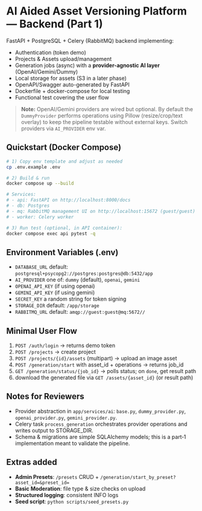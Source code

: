 # AI Aided Asset Versioning Platform — Backend (Part 1)

FastAPI + PostgreSQL + Celery (RabbitMQ) backend implementing:
- Authentication (token demo)
- Projects & Assets upload/management
- Generation jobs (async) with a **provider-agnostic AI layer** (OpenAI/Gemini/Dummy)
- Local storage for assets (S3 in a later phase)
- OpenAPI/Swagger auto-generated by FastAPI
- Dockerfile + docker-compose for local testing
- Functional test covering the user flow

> **Note:** OpenAI/Gemini providers are wired but optional. By default the `DummyProvider`
performs operations using Pillow (resize/crop/text overlay) to keep the pipeline testable
without external keys. Switch providers via `AI_PROVIDER` env var.

## Quickstart (Docker Compose)

```bash
# 1) Copy env template and adjust as needed
cp .env.example .env

# 2) Build & run
docker compose up --build

# Services:
# - api: FastAPI on http://localhost:8000/docs
# - db: Postgres
# - mq: RabbitMQ management UI on http://localhost:15672 (guest/guest)
# - worker: Celery worker

# 3) Run test (optional, in API container):
docker compose exec api pytest -q
```

## Environment Variables (.env)
- `DATABASE_URL` default: `postgresql+psycopg2://postgres:postgres@db:5432/app`
- `AI_PROVIDER` one of: `dummy` (default), `openai`, `gemini`
- `OPENAI_API_KEY` (if using openai)
- `GEMINI_API_KEY` (if using gemini)
- `SECRET_KEY` a random string for token signing
- `STORAGE_DIR` default: `/app/storage`
- `RABBITMQ_URL` default: `amqp://guest:guest@mq:5672//`

## Minimal User Flow
1. `POST /auth/login` → returns demo token
2. `POST /projects` → create project
3. `POST /projects/{id}/assets` (multipart) → upload an image asset
4. `POST /generation/start` with asset_id + operations → returns job_id
5. `GET /generation/status/{job_id}` → polls status; on `done`, get result path
6. download the generated file via `GET /assets/{asset_id}` (or result path)

## Notes for Reviewers
- Provider abstraction in `app/services/ai`: `base.py`, `dummy_provider.py`, `openai_provider.py`, `gemini_provider.py`.
- Celery task `process_generation` orchestrates provider operations and writes output to STORAGE_DIR.
- Schema & migrations are simple SQLAlchemy models; this is a part‑1 implementation meant to validate the pipeline.

## Extras added
- **Admin Presets**: `/presets` CRUD + `/generation/start_by_preset?asset_id=&preset_id=`
- **Basic Moderation**: file type & size checks on upload
- **Structured logging**: consistent INFO logs
- **Seed script**: `python scripts/seed_presets.py`


